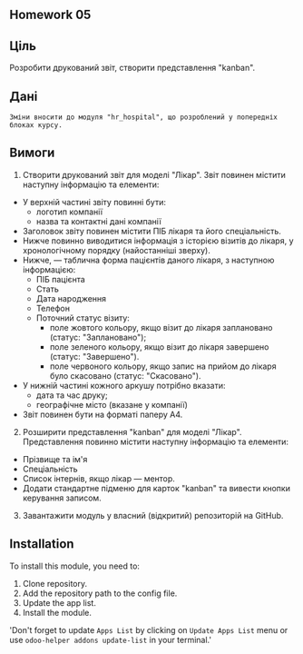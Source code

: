 
Homework 05
-----------

Ціль
----------

Розробити друкований звіт, створити представлення "kanban".

Дані
-----------

    Зміни вносити до модуля "hr_hospital", що розроблений у попередніх блоках курсу.
Вимоги
-----------
1. Створити друкований звіт для моделі "Лікар". Звіт повинен містити наступну інформацію та елементи:
- У верхній частині звіту повинні бути:
    - логотип компанії
    - назва та контактні дані компанії
- Заголовок звіту повинен містити ПІБ лікаря та його спеціальність.
- Нижче повинно виводитися інформація з історією візитів до лікаря, у хронологічному порядку (найостанніші зверху).
- Нижче, — таблична форма пацієнтів даного лікаря, з наступною інформацією:
  - ПІБ пацієнта
  - Стать
  - Дата народження
  - Телефон
  - Поточний статус візиту:
    - поле жовтого кольору, якщо візит до лікаря заплановано (статус: "Заплановано");
    - поле зеленого кольору, якщо візит до лікаря завершено (статус: "Завершено").
    - поле червоного кольору, якщо запис на прийом до лікаря було скасовано (статус: "Скасовано").
- У нижній частині кожного аркушу потрібно вказати:
  - дата та час друку;
  - географічне місто (вказане у компанії)
- Звіт повинен бути на форматі паперу А4.

2. Розширити представлення "kanban" для моделі "Лікар". Представлення повинно містити наступну інформацію та елементи: 
- Прізвище та ім'я
- Спеціальність
- Список інтернів, якщо лікар — ментор.
- Додати стандартне підменю для карток "kanban" та вивести кнопки керування записом.
3. Завантажити модуль у власний (відкритий) репозиторій на GitHub.


Installation
-----------
To install this module, you need to:
1. Clone repository.
2. Add the repository path to the config file.
3. Update the app list.
4. Install the module.

'Don't forget to update `Apps List` by clicking on `Update Apps List` menu or use ` odoo-helper addons update-list
` in your terminal.'
